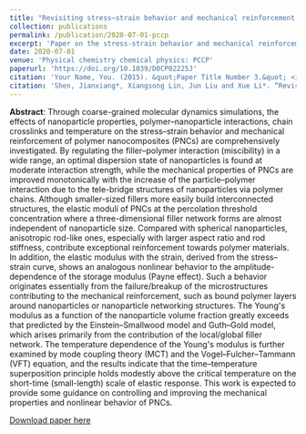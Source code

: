 ```yaml
---
title: "Revisiting stress–strain behavior and mechanical reinforcement of polymer nanocomposites from molecular dynamics simulations"
collection: publications
permalink: /publication/2020-07-01-pccp
excerpt: 'Paper on the stress-strain behavior and mechanical reinforcement of polymer nanocomposites'
date: 2020-07-01
venue: 'Physical chemistry chemical physics: PCCP'
paperurl: 'https://doi.org/10.1039/D0CP02225J'
citation: 'Your Name, You. (2015). &quot;Paper Title Number 3.&quot; <i>Journal 1</i>. 1(3).'
citation: 'Shen, Jianxiang*, Xiangsong Lin, Jun Liu and Xue Li*. “Revisiting stress-strain behavior and mechanical reinforcement of polymer nanocomposites from molecular dynamics simulations.” Physical chemistry chemical physics : PCCP 22 (2020): 16760-16771.'
---
```


**Abstract**: Through coarse-grained molecular dynamics simulations, the effects of nanoparticle properties, polymer–nanoparticle interactions, chain crosslinks and temperature on the stress–strain behavior and mechanical reinforcement of polymer nanocomposites (PNCs) are comprehensively investigated. By regulating the filler–polymer interaction (miscibility) in a wide range, an optimal dispersion state of nanoparticles is found at moderate interaction strength, while the mechanical properties of PNCs are improved monotonically with the increase of the particle–polymer interaction due to the tele-bridge structures of nanoparticles via polymer chains. Although smaller-sized fillers more easily build interconnected structures, the elastic moduli of PNCs at the percolation threshold concentration where a three-dimensional filler network forms are almost independent of nanoparticle size. Compared with spherical nanoparticles, anisotropic rod-like ones, especially with larger aspect ratio and rod stiffness, contribute exceptional reinforcement towards polymer materials. In addition, the elastic modulus with the strain, derived from the stress–strain curve, shows an analogous nonlinear behavior to the amplitude-dependence of the storage modulus (Payne effect). Such a behavior originates essentially from the failure/breakup of the microstructures contributing to the mechanical reinforcement, such as bound polymer layers around nanoparticles or nanoparticle networking structures. The Young's modulus as a function of the nanoparticle volume fraction greatly exceeds that predicted by the Einstein–Smallwood model and Guth–Gold model, which arises primarily from the contribution of the local/global filler network. The temperature dependence of the Young's modulus is further examined by mode coupling theory (MCT) and the Vogel–Fulcher–Tammann (VFT) equation, and the results indicate that the time–temperature superposition principle holds modestly above the critical temperature on the short-time (small-length) scale of elastic response. This work is expected to provide some guidance on controlling and improving the mechanical properties and nonlinear behavior of PNCs.

[Download paper here](https://www.researchgate.net/profile/Jianxiang-Shen/publication/342617977_Revisiting_Stress-Strain_Behavior_and_Mechanical_Reinforcement_of_Polymer_Nanocomposites_from_Molecular_Dynamics_Simulations/links/62726970107cae291988336e/Revisiting-Stress-Strain-Behavior-and-Mechanical-Reinforcement-of-Polymer-Nanocomposites-from-Molecular-Dynamics-Simulations.pdf)
